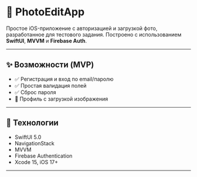# 📱 PhotoEditApp

Простое iOS-приложение с авторизацией и загрузкой фото, разработанное для тестового задания. Построено с использованием **SwiftUI**, **MVVM** и **Firebase Auth**.

---

## ✨ Возможности (MVP)

- ✅ Регистрация и вход по email/паролю  
- ✅ Простая валидация полей  
- ✅ Сброс пароля 
- 🚧 Профиль с загрузкой изображения

---

## 🧱 Технологии

- SwiftUI 5.0  
- NavigationStack  
- MVVM 
- Firebase Authentication
- Xcode 15, iOS 17+  

---
